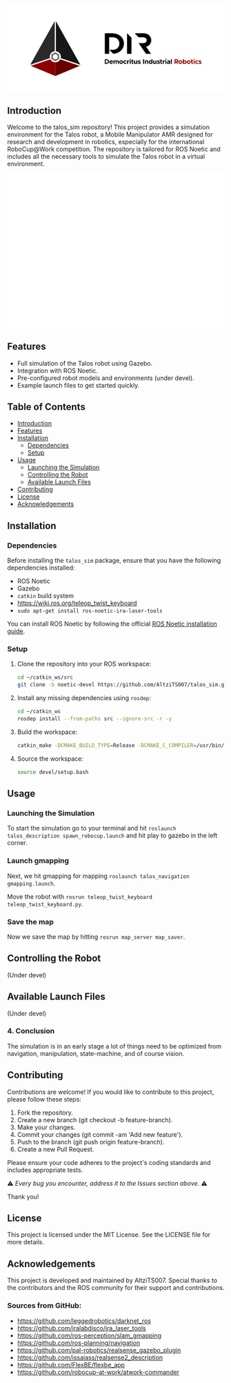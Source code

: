 <img title="D.I.R." alt="Alt text" src="/images/dir_horizontal.png">

## Introduction
Welcome to the talos_sim repository! This project provides a simulation environment for the Talos robot, a Mobile Manipulator AMR designed for research and development in robotics, especially for the international RoboCup@Work competition. The repository is tailored for ROS Noetic and includes all the necessary tools to simulate the Talos robot in a virtual environment.

<img title="D.I.R. TALOS" alt="Alt text" src="/images/talos_INVERTED.png">

## Features
- Full simulation of the Talos robot using Gazebo.
- Integration with ROS Noetic.
- Pre-configured robot models and environments (under devel).
- Example launch files to get started quickly.

## Table of Contents

- [Introduction](#introduction)
- [Features](#features)
- [Installation](#installation)
  - [Dependencies](#dependencies)
  - [Setup](#setup)
- [Usage](#usage)
  - [Launching the Simulation](#launching-the-simulation)
  - [Controlling the Robot](#controlling-the-robot)
  - [Available Launch Files](#available-launch-files)
- [Contributing](#contributing)
- [License](#license)
- [Acknowledgements](#acknowledgements)

## Installation

### Dependencies

Before installing the `talos_sim` package, ensure that you have the following dependencies installed:

- ROS Noetic
- Gazebo
- `catkin` build system
- https://wiki.ros.org/teleop_twist_keyboard
- ```sudo apt-get install ros-noetic-ira-laser-tools```


You can install ROS Noetic by following the official [ROS Noetic installation guide](http://wiki.ros.org/noetic/Installation).

### Setup

1. Clone the repository into your ROS workspace:

    ```bash
    cd ~/catkin_ws/src
    git clone -b noetic-devel https://github.com/AltziTS007/talos_sim.git
    ```
2. Install any missing dependencies using `rosdep`:

    ```bash
    cd ~/catkin_ws
    rosdep install --from-paths src --ignore-src -r -y
    ```
3. Build the workspace:

    ```bash
    catkin_make -DCMAKE_BUILD_TYPE=Release -DCMAKE_C_COMPILER=/usr/bin/gcc-8
    ```

4. Source the workspace:

    ```bash
    source devel/setup.bash
    ```

## Usage

### Launching the Simulation

To start the simulation go to your terminal and hit ```roslaunch talos_description spawn_robocup.launch``` and hit play to gazebo in the left corner.

### Launch gmapping

Next, we hit gmapping for mapping ```roslaunch talos_navigation gmapping.launch```.

Move the robot with ```rosrun teleop_twist_keyboard teleop_twist_keyboard.py```.

### Save the map

Now we save the map by hitting ```rosrun map_server map_saver```.


## Controlling the Robot
(Under devel)

## Available Launch Files
(Under devel)

### 4. Conclusion

The simulation is in an early stage a lot of things need to be optimized from navigation, manipulation, state-machine, and of course vision. 


## Contributing

Contributions are welcome! If you would like to contribute to this project, please follow these steps:

1. Fork the repository.
2. Create a new branch (git checkout -b feature-branch).
3. Make your changes.
4. Commit your changes (git commit -am 'Add new feature').
5. Push to the branch (git push origin feature-branch).
6. Create a new Pull Request.

Please ensure your code adheres to the project's coding standards and includes appropriate tests.

:warning: *Every bug you encounter, address it to the Issues section above.* :warning:

Thank you!

## License
This project is licensed under the MIT License. See the LICENSE file for more details.

## Acknowledgements
This project is developed and maintained by AltziTS007. Special thanks to the contributors and the ROS community for their support and contributions.

### Sources from GitHub:

- https://github.com/leggedrobotics/darknet_ros
- https://github.com/iralabdisco/ira_laser_tools
- https://github.com/ros-perception/slam_gmapping
- https://github.com/ros-planning/navigation
- https://github.com/pal-robotics/realsense_gazebo_plugin
- https://github.com/issaiass/realsense2_description
- https://github.com/FlexBE/flexbe_app
- https://github.com/robocup-at-work/atwork-commander
